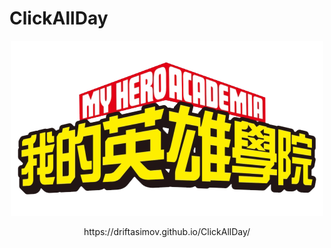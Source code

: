 # ClickAllDay

<p align = 'center'>
<img src = 'icon.png'>
</p>
<p align = 'center'>
https://driftasimov.github.io/ClickAllDay/
</p>
